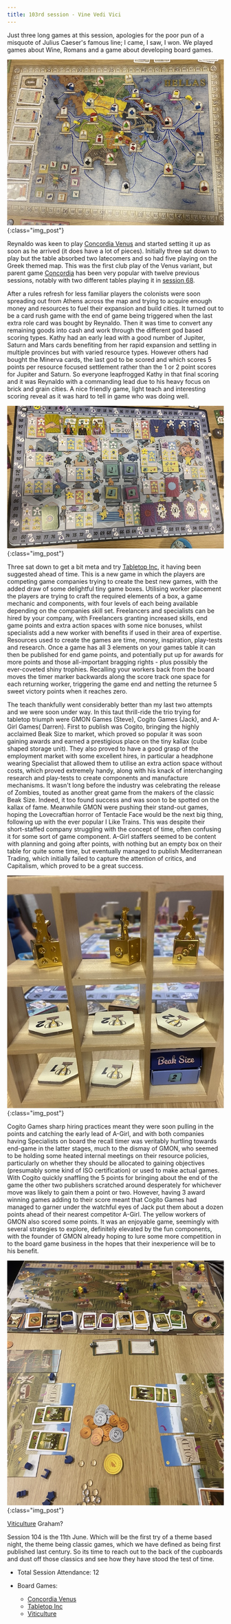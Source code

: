 ```yaml
---
title: 103rd session - Vine Vedi Vici
---
```


Just three long games at this session, apologies for the poor pun of a misquote of Julius Caeser's famous line; I came, I saw, I won. We played games about Wine, Romans and a game about developing board games.

![Concordia Venus](/images/posts/2025_05_28/Concordia01.jpg "Concordia Venus"){:class="img_post"}

Reynaldo was keen to play [Concordia Venus][CCV] and started setting it up as soon as he arrived (it does have a lot of pieces). Initially three sat down to play but the table absorbed two latecomers and so had five playing on the Greek themed map. This was the first club play of the Venus variant, but parent game [Concordia][CC] has been very popular with twelve previous sessions, notably with two different tables playing it in [session 68][68].

After a rules refresh for less familiar players the colonists were soon spreading out from Athens across the map and trying to acquire enough money and resources to fuel their expansion and build cities. It turned out to be a card rush game with the end of game being triggered when the last extra role card was bought by Reynaldo. Then it was time to convert any remaining goods into cash and work through the different god based scoring types. Kathy had an early lead with a good number of Jupiter, Saturn and Mars cards benefiting from her rapid expansion and settling in multiple provinces but with varied resource types. However others had bought the Minerva cards, the last god to be scored and which scores 5 points per resource focused settlement rather than the 1 or 2 point scores for Jupiter and Saturn. So everyone leapfrogged Kathy in that final scoring and it was Reynaldo with a commanding lead due to his heavy focus on brick and grain cities. A nice friendly game, light teach and interesting scoring reveal as it was hard to tell in game who was doing well.

![Tabletop Inc](/images/posts/2025_05_28/TabletopInc01.jpg "Tabletop Inc"){:class="img_post"}

Three sat down to get a bit meta and try [Tabletop Inc][TI], it having been suggested ahead of time. This is a new game in which the players are competing game companies trying to create the best new games, with the added draw of some delightful tiny game boxes. Utilising worker placement the players are trying to craft the required elements of a box, a game mechanic and components, with four levels of each being available depending on the companies skill set. Freelancers and specialists can be hired by your company, with Freelancers granting increased skills, end game points and extra action spaces with some nice bonuses, whilst specialists add a new worker with benefits if used in their area of expertise. Resources used to create the games are time, money, inspiration, play-tests and research. Once a game has all 3 elements on your games table it can then be published for end game points, and potentially put up for awards for more points and those all-important bragging rights - plus possibly the ever-coveted shiny trophies. Recalling your workers back from the board moves the timer marker backwards along the score track one space for each returning worker, triggering the game end and netting the returnee 5 sweet victory points when it reaches zero.

The teach thankfully went considerably better than my last two attempts and we were soon under way. In this taut thrill-ride the trio trying for tabletop triumph were GMON Games (Steve), Cogito Games (Jack), and A-Girl Games( Darren). First to publish was Cogito, bringing the highly acclaimed Beak Size to market, which proved so popular it was soon gaining awards and earned a prestigious place on the tiny kallax (cube shaped storage unit). They also proved to have a good grasp of the employment market with some excellent hires, in particular a headphone wearing Specialist that allowed them to utilise an extra action space without costs, which proved extremely handy, along with his knack of interchanging research and play-tests to create components and manufacture mechanisms. It wasn't long before the industry was celebrating the release of Zombies, touted as another great game from the makers of the classic Beak Size. Indeed, it too found success and was soon to be spotted on the kallax of fame. Meanwhile GMON were pushing their stand-out games, hoping the Lovecraftian horror of Tentacle Face would be the next big thing, following up with the ever popular I Like Trains. This was despite their short-staffed company struggling with the concept of time, often confusing it for some sort of game component. A-Girl staffers seemed to be content with planning and going after points, with nothing but an empty box on their table for quite some time, but eventually managed to publish Mediterranean Trading, which initially failed to capture the attention of critics, and Capitalism, which proved to be a great success.

![Tabletop Inc](/images/posts/2025_05_28/TabletopInc02.jpg "Tabletop Inc"){:class="img_post"}

Cogito Games sharp hiring practices meant they were soon pulling in the points and catching the early lead of A-Girl, and with both companies having Specialists on board the recall timer was veritably hurtling towards end-game in the latter stages, much to the dismay of GMON, who seemed to be holding some heated internal meetings on their resource policies, particularly on whether they should be allocated to gaining objectives (presumably some kind of ISO certification) or used to make actual games. With Cogito quickly snaffling the 5 points for bringing about the end of the game the other two publishers scratched around desperately for whichever move was likely to gain them a point or two. However, having 3 award winning games adding to their score meant that Cogito Games had managed to garner under the watchful eyes of Jack put them about a dozen points ahead of their nearest competitor A-Girl. The yellow workers of GMON also scored some points. It was an enjoyable game, seemingly with several strategies to explore, definitely elevated by the fun components, with the founder of GMON already hoping to lure some more competition in to the board game business in the hopes that their inexperience will be to his benefit.

![Viticulture](/images/posts/2025_05_28/Viticulture01.jpg "Viticulture"){:class="img_post"}

[Viticulture][Vit] Graham?

Session 104 is the 11th June. Which will be the first try of a theme based night, the theme being classic games, which we have defined as being first published last century. So its time to reach out to the back of the cupboards and dust off those classics and see how they have stood the test of time.

* Total Session Attendance: 12
* Board Games:

    * [Concordia Venus][CCV]
    * [Tabletop Inc][TI]
    * [Viticulture][Vit]

[68]: /2023/11/29/sixtyeighth-session.html

[CC]: {{site.data.BoardGameLinks.Concordia.Link}}
[CCV]: {{site.data.BoardGameLinks.ConcordiaVenus.Link}}
[TI]: {{site.data.BoardGameLinks.TabletopInc.Link}}
[Vit]: {{site.data.BoardGameLinks.Viticulture.Link}}

[Contact]: /Contact.html
